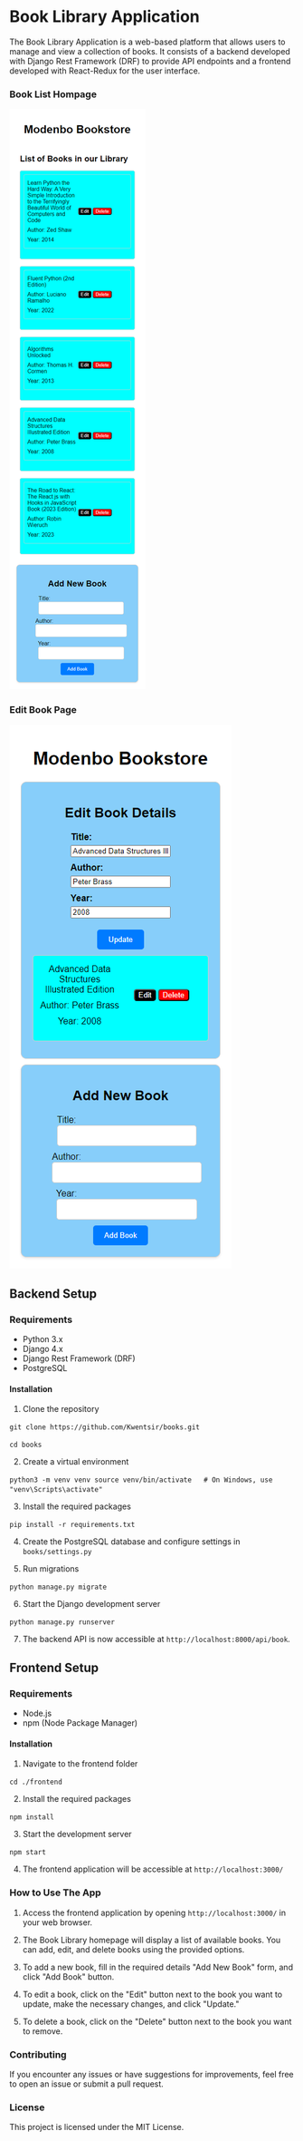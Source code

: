 # Book Library Application

The Book Library Application is a web-based platform that allows users to manage and view a collection of books. It consists of a backend developed with Django Rest Framework (DRF) to provide API endpoints and a frontend developed with React-Redux for the user interface.

### Book List Hompage
![Book List Homepage](screencapture-localhost-3000-2023-07-22-10_18_44.png)

### Edit Book Page
![Edit Book Page](screencapture-localhost-3000-edit-15-2023-07-22-10_07_13.png)


## Backend Setup

### Requirements
- Python 3.x
- Django 4.x
- Django Rest Framework (DRF)
- PostgreSQL

#### Installation

1. Clone the repository

`git clone https://github.com/Kwentsir/books.git`

`cd books`

2. Create a virtual environment

`python3 -m venv venv source venv/bin/activate   # On Windows, use "venv\Scripts\activate"`


3. Install the required packages

`pip install -r requirements.txt`

4. Create the PostgreSQL database and configure settings in `books/settings.py`

5. Run migrations

`python manage.py migrate`

6. Start the Django development server

`python manage.py runserver`

7. The backend API is now accessible at `http://localhost:8000/api/book`.


## Frontend Setup

### Requirements
- Node.js
- npm (Node Package Manager)

#### Installation

1. Navigate to the frontend folder

`cd ./frontend`

2. Install the required packages

`npm install`

3. Start the development server

`npm start`

4. The frontend application will be accessible at `http://localhost:3000/`


### How to Use The App
1. Access the frontend application by opening `http://localhost:3000/` in your web browser.

2. The Book Library homepage will display a list of available books. You can add, edit, and delete books using the provided options.

3. To add a new book, fill in the required details "Add New Book" form, and click "Add Book" button.

4. To edit a book, click on the "Edit" button next to the book you want to update, make the necessary changes, and click "Update."

5. To delete a book, click on the "Delete" button next to the book you want to remove.


### Contributing
If you encounter any issues or have suggestions for improvements, feel free to open an issue or submit a pull request.


### License
This project is licensed under the MIT License.